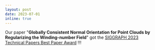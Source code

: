 ```yaml
---
layout: post
date: 2023-07-01
inline: true
---
```


Our paper "**Globally Consistent Normal Orientation for Point Clouds by Regularizing the Winding-number Field**" got the [SIGGRAPH 2023 Technical Papers Best Paper Award](https://blog.siggraph.org/2023/07/siggraph-2023-technical-papers-awards-best-papers-honorable-mentions-and-test-of-time.html/) !!!


